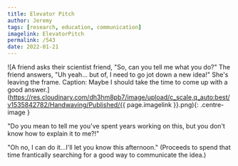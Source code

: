 ```yaml
---
title: Elevator Pitch
author: Jeremy
tags: [research, education, communication]
imagelink: ElevatorPitch
permalink: /543
date: 2022-01-21
---
```


![A friend asks their scientist friend, "So, can you tell me what you do?" The friend answers, "Uh yeah... but of, I need to go jot down a new idea!" She's leaving the frame. Caption: Maybe I should take the time to come up with a good answer.](https://res.cloudinary.com/dh3hm8pb7/image/upload/c_scale,q_auto:best/v1535842782/Handwaving/Published/{{ page.imagelink }}.png){: .centre-image }

"Do you mean to tell me you've spent years working on this, but you don't know how to explain it to me?!"

"Oh no, I can do it...I'll let you know this afternoon." (Proceeds to spend that time frantically searching for a good way to communicate the idea.)
